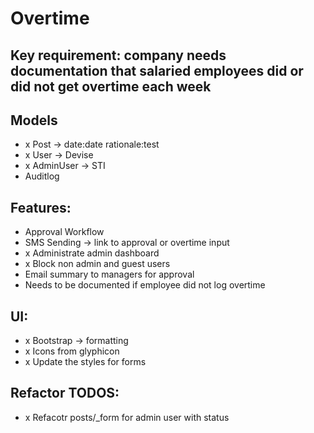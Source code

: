 # Overtime

## Key requirement: company needs documentation that salaried employees did or did not get overtime each week

## Models
- x Post -> date:date rationale:test
- x User -> Devise
- x AdminUser -> STI
- Auditlog

## Features:
- Approval Workflow
- SMS Sending -> link to approval or overtime input
- x Administrate admin dashboard
- x Block non admin and guest users
- Email summary to managers for approval
- Needs to be documented if employee did not log overtime

## UI:
- x Bootstrap -> formatting
- x Icons from glyphicon
- x Update the styles for forms

## Refactor TODOS:
- x Refacotr posts/_form for admin user with status
